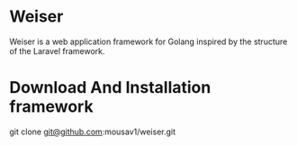 # Weiser

Weiser is a web application framework for Golang inspired by the structure of the Laravel framework.

# Download And Installation framework
git clone git@github.com:mousav1/weiser.git
